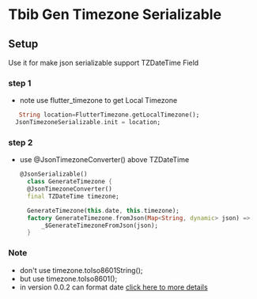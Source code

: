 # Tbib Gen Timezone Serializable

## Setup

Use it for make json serializable support TZDateTime Field

### step 1

- note use flutter_timezone to get Local Timezone

```dart
   String location=FlutterTimezone.getLocalTimezone();
  JsonTimezoneSerializable.init = location;
```

### step 2

- use @JsonTimezoneConverter() above TZDateTime

  ```dart
  @JsonSerializable()
    class GenerateTimezone {
    @JsonTimezoneConverter()
    final TZDateTime timezone;

    GenerateTimezone(this.date, this.timezone);
    factory GenerateTimezone.fromJson(Map<String, dynamic> json) =>
        _$GenerateTimezoneFromJson(json);
    }

  ```

### Note

- don't use timezone.toIso8601String();
- but use timezone.toIso8601();
- in version 0.0.2 can format date
  <a href="https://pub.dev/packages/tbib_timezone_offset"> click here to more details </a>
